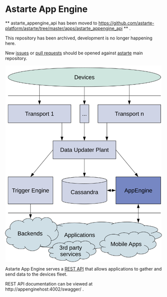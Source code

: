 Astarte App Engine
==================

** astarte_appengine_api has been moved to
https://github.com/astarte-platform/astarte/tree/master/apps/astarte_appengine_api ** .

This repository has been archived, development is no longer happening here.

New [issues](https://github.com/astarte-platform/astarte/issues) or
[pull requests](https://github.com/astarte-platform/astarte/pulls) should be opened against
[astarte](https://github.com/astarte-platform/astarte) main repository.

<img src="appengine_astarte_overview.svg" align="center" />

Astarte App Engine serves a [REST API](priv/static/astarte_appengine_api.yaml) that allows applications to gather and send data to the devices fleet.

REST API documentation can be viewed at http://appenginehost:4002/swagger/ .
